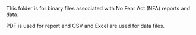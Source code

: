 This folder is for binary files associated with No Fear Act (NFA) reports and data.

PDF is used for report and CSV and Excel are used for data files.
